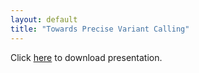 ```yaml
---
layout: default
title: "Towards Precise Variant Calling"
---
```


Click [here](https://www.dropbox.com/s/vqlf1m2jet9e6jv/2017-05-30-bsm.pdf?dl=0) to download presentation.
